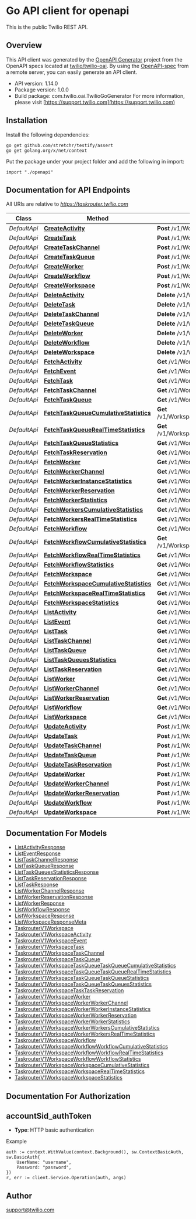 # Go API client for openapi

This is the public Twilio REST API.

## Overview
This API client was generated by the [OpenAPI Generator](https://openapi-generator.tech) project from the OpenAPI specs located at [twilio/twilio-oai](https://github.com/twilio/twilio-oai/tree/main/spec).  By using the [OpenAPI-spec](https://www.openapis.org/) from a remote server, you can easily generate an API client.

- API version: 1.14.0
- Package version: 1.0.0
- Build package: com.twilio.oai.TwilioGoGenerator
For more information, please visit [https://support.twilio.com](https://support.twilio.com)

## Installation

Install the following dependencies:

```shell
go get github.com/stretchr/testify/assert
go get golang.org/x/net/context
```

Put the package under your project folder and add the following in import:

```golang
import "./openapi"
```

## Documentation for API Endpoints

All URIs are relative to *https://taskrouter.twilio.com*

Class | Method | HTTP request | Description
------------ | ------------- | ------------- | -------------
*DefaultApi* | [**CreateActivity**](docs/DefaultApi.md#createactivity) | **Post** /v1/Workspaces/{WorkspaceSid}/Activities | 
*DefaultApi* | [**CreateTask**](docs/DefaultApi.md#createtask) | **Post** /v1/Workspaces/{WorkspaceSid}/Tasks | 
*DefaultApi* | [**CreateTaskChannel**](docs/DefaultApi.md#createtaskchannel) | **Post** /v1/Workspaces/{WorkspaceSid}/TaskChannels | 
*DefaultApi* | [**CreateTaskQueue**](docs/DefaultApi.md#createtaskqueue) | **Post** /v1/Workspaces/{WorkspaceSid}/TaskQueues | 
*DefaultApi* | [**CreateWorker**](docs/DefaultApi.md#createworker) | **Post** /v1/Workspaces/{WorkspaceSid}/Workers | 
*DefaultApi* | [**CreateWorkflow**](docs/DefaultApi.md#createworkflow) | **Post** /v1/Workspaces/{WorkspaceSid}/Workflows | 
*DefaultApi* | [**CreateWorkspace**](docs/DefaultApi.md#createworkspace) | **Post** /v1/Workspaces | 
*DefaultApi* | [**DeleteActivity**](docs/DefaultApi.md#deleteactivity) | **Delete** /v1/Workspaces/{WorkspaceSid}/Activities/{Sid} | 
*DefaultApi* | [**DeleteTask**](docs/DefaultApi.md#deletetask) | **Delete** /v1/Workspaces/{WorkspaceSid}/Tasks/{Sid} | 
*DefaultApi* | [**DeleteTaskChannel**](docs/DefaultApi.md#deletetaskchannel) | **Delete** /v1/Workspaces/{WorkspaceSid}/TaskChannels/{Sid} | 
*DefaultApi* | [**DeleteTaskQueue**](docs/DefaultApi.md#deletetaskqueue) | **Delete** /v1/Workspaces/{WorkspaceSid}/TaskQueues/{Sid} | 
*DefaultApi* | [**DeleteWorker**](docs/DefaultApi.md#deleteworker) | **Delete** /v1/Workspaces/{WorkspaceSid}/Workers/{Sid} | 
*DefaultApi* | [**DeleteWorkflow**](docs/DefaultApi.md#deleteworkflow) | **Delete** /v1/Workspaces/{WorkspaceSid}/Workflows/{Sid} | 
*DefaultApi* | [**DeleteWorkspace**](docs/DefaultApi.md#deleteworkspace) | **Delete** /v1/Workspaces/{Sid} | 
*DefaultApi* | [**FetchActivity**](docs/DefaultApi.md#fetchactivity) | **Get** /v1/Workspaces/{WorkspaceSid}/Activities/{Sid} | 
*DefaultApi* | [**FetchEvent**](docs/DefaultApi.md#fetchevent) | **Get** /v1/Workspaces/{WorkspaceSid}/Events/{Sid} | 
*DefaultApi* | [**FetchTask**](docs/DefaultApi.md#fetchtask) | **Get** /v1/Workspaces/{WorkspaceSid}/Tasks/{Sid} | 
*DefaultApi* | [**FetchTaskChannel**](docs/DefaultApi.md#fetchtaskchannel) | **Get** /v1/Workspaces/{WorkspaceSid}/TaskChannels/{Sid} | 
*DefaultApi* | [**FetchTaskQueue**](docs/DefaultApi.md#fetchtaskqueue) | **Get** /v1/Workspaces/{WorkspaceSid}/TaskQueues/{Sid} | 
*DefaultApi* | [**FetchTaskQueueCumulativeStatistics**](docs/DefaultApi.md#fetchtaskqueuecumulativestatistics) | **Get** /v1/Workspaces/{WorkspaceSid}/TaskQueues/{TaskQueueSid}/CumulativeStatistics | 
*DefaultApi* | [**FetchTaskQueueRealTimeStatistics**](docs/DefaultApi.md#fetchtaskqueuerealtimestatistics) | **Get** /v1/Workspaces/{WorkspaceSid}/TaskQueues/{TaskQueueSid}/RealTimeStatistics | 
*DefaultApi* | [**FetchTaskQueueStatistics**](docs/DefaultApi.md#fetchtaskqueuestatistics) | **Get** /v1/Workspaces/{WorkspaceSid}/TaskQueues/{TaskQueueSid}/Statistics | 
*DefaultApi* | [**FetchTaskReservation**](docs/DefaultApi.md#fetchtaskreservation) | **Get** /v1/Workspaces/{WorkspaceSid}/Tasks/{TaskSid}/Reservations/{Sid} | 
*DefaultApi* | [**FetchWorker**](docs/DefaultApi.md#fetchworker) | **Get** /v1/Workspaces/{WorkspaceSid}/Workers/{Sid} | 
*DefaultApi* | [**FetchWorkerChannel**](docs/DefaultApi.md#fetchworkerchannel) | **Get** /v1/Workspaces/{WorkspaceSid}/Workers/{WorkerSid}/Channels/{Sid} | 
*DefaultApi* | [**FetchWorkerInstanceStatistics**](docs/DefaultApi.md#fetchworkerinstancestatistics) | **Get** /v1/Workspaces/{WorkspaceSid}/Workers/{WorkerSid}/Statistics | 
*DefaultApi* | [**FetchWorkerReservation**](docs/DefaultApi.md#fetchworkerreservation) | **Get** /v1/Workspaces/{WorkspaceSid}/Workers/{WorkerSid}/Reservations/{Sid} | 
*DefaultApi* | [**FetchWorkerStatistics**](docs/DefaultApi.md#fetchworkerstatistics) | **Get** /v1/Workspaces/{WorkspaceSid}/Workers/Statistics | 
*DefaultApi* | [**FetchWorkersCumulativeStatistics**](docs/DefaultApi.md#fetchworkerscumulativestatistics) | **Get** /v1/Workspaces/{WorkspaceSid}/Workers/CumulativeStatistics | 
*DefaultApi* | [**FetchWorkersRealTimeStatistics**](docs/DefaultApi.md#fetchworkersrealtimestatistics) | **Get** /v1/Workspaces/{WorkspaceSid}/Workers/RealTimeStatistics | 
*DefaultApi* | [**FetchWorkflow**](docs/DefaultApi.md#fetchworkflow) | **Get** /v1/Workspaces/{WorkspaceSid}/Workflows/{Sid} | 
*DefaultApi* | [**FetchWorkflowCumulativeStatistics**](docs/DefaultApi.md#fetchworkflowcumulativestatistics) | **Get** /v1/Workspaces/{WorkspaceSid}/Workflows/{WorkflowSid}/CumulativeStatistics | 
*DefaultApi* | [**FetchWorkflowRealTimeStatistics**](docs/DefaultApi.md#fetchworkflowrealtimestatistics) | **Get** /v1/Workspaces/{WorkspaceSid}/Workflows/{WorkflowSid}/RealTimeStatistics | 
*DefaultApi* | [**FetchWorkflowStatistics**](docs/DefaultApi.md#fetchworkflowstatistics) | **Get** /v1/Workspaces/{WorkspaceSid}/Workflows/{WorkflowSid}/Statistics | 
*DefaultApi* | [**FetchWorkspace**](docs/DefaultApi.md#fetchworkspace) | **Get** /v1/Workspaces/{Sid} | 
*DefaultApi* | [**FetchWorkspaceCumulativeStatistics**](docs/DefaultApi.md#fetchworkspacecumulativestatistics) | **Get** /v1/Workspaces/{WorkspaceSid}/CumulativeStatistics | 
*DefaultApi* | [**FetchWorkspaceRealTimeStatistics**](docs/DefaultApi.md#fetchworkspacerealtimestatistics) | **Get** /v1/Workspaces/{WorkspaceSid}/RealTimeStatistics | 
*DefaultApi* | [**FetchWorkspaceStatistics**](docs/DefaultApi.md#fetchworkspacestatistics) | **Get** /v1/Workspaces/{WorkspaceSid}/Statistics | 
*DefaultApi* | [**ListActivity**](docs/DefaultApi.md#listactivity) | **Get** /v1/Workspaces/{WorkspaceSid}/Activities | 
*DefaultApi* | [**ListEvent**](docs/DefaultApi.md#listevent) | **Get** /v1/Workspaces/{WorkspaceSid}/Events | 
*DefaultApi* | [**ListTask**](docs/DefaultApi.md#listtask) | **Get** /v1/Workspaces/{WorkspaceSid}/Tasks | 
*DefaultApi* | [**ListTaskChannel**](docs/DefaultApi.md#listtaskchannel) | **Get** /v1/Workspaces/{WorkspaceSid}/TaskChannels | 
*DefaultApi* | [**ListTaskQueue**](docs/DefaultApi.md#listtaskqueue) | **Get** /v1/Workspaces/{WorkspaceSid}/TaskQueues | 
*DefaultApi* | [**ListTaskQueuesStatistics**](docs/DefaultApi.md#listtaskqueuesstatistics) | **Get** /v1/Workspaces/{WorkspaceSid}/TaskQueues/Statistics | 
*DefaultApi* | [**ListTaskReservation**](docs/DefaultApi.md#listtaskreservation) | **Get** /v1/Workspaces/{WorkspaceSid}/Tasks/{TaskSid}/Reservations | 
*DefaultApi* | [**ListWorker**](docs/DefaultApi.md#listworker) | **Get** /v1/Workspaces/{WorkspaceSid}/Workers | 
*DefaultApi* | [**ListWorkerChannel**](docs/DefaultApi.md#listworkerchannel) | **Get** /v1/Workspaces/{WorkspaceSid}/Workers/{WorkerSid}/Channels | 
*DefaultApi* | [**ListWorkerReservation**](docs/DefaultApi.md#listworkerreservation) | **Get** /v1/Workspaces/{WorkspaceSid}/Workers/{WorkerSid}/Reservations | 
*DefaultApi* | [**ListWorkflow**](docs/DefaultApi.md#listworkflow) | **Get** /v1/Workspaces/{WorkspaceSid}/Workflows | 
*DefaultApi* | [**ListWorkspace**](docs/DefaultApi.md#listworkspace) | **Get** /v1/Workspaces | 
*DefaultApi* | [**UpdateActivity**](docs/DefaultApi.md#updateactivity) | **Post** /v1/Workspaces/{WorkspaceSid}/Activities/{Sid} | 
*DefaultApi* | [**UpdateTask**](docs/DefaultApi.md#updatetask) | **Post** /v1/Workspaces/{WorkspaceSid}/Tasks/{Sid} | 
*DefaultApi* | [**UpdateTaskChannel**](docs/DefaultApi.md#updatetaskchannel) | **Post** /v1/Workspaces/{WorkspaceSid}/TaskChannels/{Sid} | 
*DefaultApi* | [**UpdateTaskQueue**](docs/DefaultApi.md#updatetaskqueue) | **Post** /v1/Workspaces/{WorkspaceSid}/TaskQueues/{Sid} | 
*DefaultApi* | [**UpdateTaskReservation**](docs/DefaultApi.md#updatetaskreservation) | **Post** /v1/Workspaces/{WorkspaceSid}/Tasks/{TaskSid}/Reservations/{Sid} | 
*DefaultApi* | [**UpdateWorker**](docs/DefaultApi.md#updateworker) | **Post** /v1/Workspaces/{WorkspaceSid}/Workers/{Sid} | 
*DefaultApi* | [**UpdateWorkerChannel**](docs/DefaultApi.md#updateworkerchannel) | **Post** /v1/Workspaces/{WorkspaceSid}/Workers/{WorkerSid}/Channels/{Sid} | 
*DefaultApi* | [**UpdateWorkerReservation**](docs/DefaultApi.md#updateworkerreservation) | **Post** /v1/Workspaces/{WorkspaceSid}/Workers/{WorkerSid}/Reservations/{Sid} | 
*DefaultApi* | [**UpdateWorkflow**](docs/DefaultApi.md#updateworkflow) | **Post** /v1/Workspaces/{WorkspaceSid}/Workflows/{Sid} | 
*DefaultApi* | [**UpdateWorkspace**](docs/DefaultApi.md#updateworkspace) | **Post** /v1/Workspaces/{Sid} | 


## Documentation For Models

 - [ListActivityResponse](docs/ListActivityResponse.md)
 - [ListEventResponse](docs/ListEventResponse.md)
 - [ListTaskChannelResponse](docs/ListTaskChannelResponse.md)
 - [ListTaskQueueResponse](docs/ListTaskQueueResponse.md)
 - [ListTaskQueuesStatisticsResponse](docs/ListTaskQueuesStatisticsResponse.md)
 - [ListTaskReservationResponse](docs/ListTaskReservationResponse.md)
 - [ListTaskResponse](docs/ListTaskResponse.md)
 - [ListWorkerChannelResponse](docs/ListWorkerChannelResponse.md)
 - [ListWorkerReservationResponse](docs/ListWorkerReservationResponse.md)
 - [ListWorkerResponse](docs/ListWorkerResponse.md)
 - [ListWorkflowResponse](docs/ListWorkflowResponse.md)
 - [ListWorkspaceResponse](docs/ListWorkspaceResponse.md)
 - [ListWorkspaceResponseMeta](docs/ListWorkspaceResponseMeta.md)
 - [TaskrouterV1Workspace](docs/TaskrouterV1Workspace.md)
 - [TaskrouterV1WorkspaceActivity](docs/TaskrouterV1WorkspaceActivity.md)
 - [TaskrouterV1WorkspaceEvent](docs/TaskrouterV1WorkspaceEvent.md)
 - [TaskrouterV1WorkspaceTask](docs/TaskrouterV1WorkspaceTask.md)
 - [TaskrouterV1WorkspaceTaskChannel](docs/TaskrouterV1WorkspaceTaskChannel.md)
 - [TaskrouterV1WorkspaceTaskQueue](docs/TaskrouterV1WorkspaceTaskQueue.md)
 - [TaskrouterV1WorkspaceTaskQueueTaskQueueCumulativeStatistics](docs/TaskrouterV1WorkspaceTaskQueueTaskQueueCumulativeStatistics.md)
 - [TaskrouterV1WorkspaceTaskQueueTaskQueueRealTimeStatistics](docs/TaskrouterV1WorkspaceTaskQueueTaskQueueRealTimeStatistics.md)
 - [TaskrouterV1WorkspaceTaskQueueTaskQueueStatistics](docs/TaskrouterV1WorkspaceTaskQueueTaskQueueStatistics.md)
 - [TaskrouterV1WorkspaceTaskQueueTaskQueuesStatistics](docs/TaskrouterV1WorkspaceTaskQueueTaskQueuesStatistics.md)
 - [TaskrouterV1WorkspaceTaskTaskReservation](docs/TaskrouterV1WorkspaceTaskTaskReservation.md)
 - [TaskrouterV1WorkspaceWorker](docs/TaskrouterV1WorkspaceWorker.md)
 - [TaskrouterV1WorkspaceWorkerWorkerChannel](docs/TaskrouterV1WorkspaceWorkerWorkerChannel.md)
 - [TaskrouterV1WorkspaceWorkerWorkerInstanceStatistics](docs/TaskrouterV1WorkspaceWorkerWorkerInstanceStatistics.md)
 - [TaskrouterV1WorkspaceWorkerWorkerReservation](docs/TaskrouterV1WorkspaceWorkerWorkerReservation.md)
 - [TaskrouterV1WorkspaceWorkerWorkerStatistics](docs/TaskrouterV1WorkspaceWorkerWorkerStatistics.md)
 - [TaskrouterV1WorkspaceWorkerWorkersCumulativeStatistics](docs/TaskrouterV1WorkspaceWorkerWorkersCumulativeStatistics.md)
 - [TaskrouterV1WorkspaceWorkerWorkersRealTimeStatistics](docs/TaskrouterV1WorkspaceWorkerWorkersRealTimeStatistics.md)
 - [TaskrouterV1WorkspaceWorkflow](docs/TaskrouterV1WorkspaceWorkflow.md)
 - [TaskrouterV1WorkspaceWorkflowWorkflowCumulativeStatistics](docs/TaskrouterV1WorkspaceWorkflowWorkflowCumulativeStatistics.md)
 - [TaskrouterV1WorkspaceWorkflowWorkflowRealTimeStatistics](docs/TaskrouterV1WorkspaceWorkflowWorkflowRealTimeStatistics.md)
 - [TaskrouterV1WorkspaceWorkflowWorkflowStatistics](docs/TaskrouterV1WorkspaceWorkflowWorkflowStatistics.md)
 - [TaskrouterV1WorkspaceWorkspaceCumulativeStatistics](docs/TaskrouterV1WorkspaceWorkspaceCumulativeStatistics.md)
 - [TaskrouterV1WorkspaceWorkspaceRealTimeStatistics](docs/TaskrouterV1WorkspaceWorkspaceRealTimeStatistics.md)
 - [TaskrouterV1WorkspaceWorkspaceStatistics](docs/TaskrouterV1WorkspaceWorkspaceStatistics.md)


## Documentation For Authorization



## accountSid_authToken

- **Type**: HTTP basic authentication

Example

```golang
auth := context.WithValue(context.Background(), sw.ContextBasicAuth, sw.BasicAuth{
    UserName: "username",
    Password: "password",
})
r, err := client.Service.Operation(auth, args)
```


## Author

support@twilio.com

